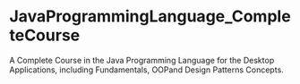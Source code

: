 ﻿# JavaProgrammingLanguage_CompleteCourse

 A Complete Course in the Java Programming Language for the Desktop Applications, including Fundamentals, OOPand Design Patterns Concepts.
